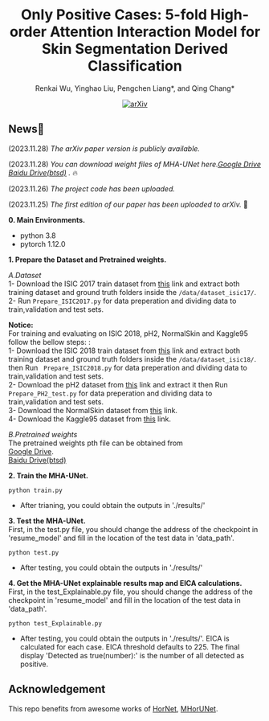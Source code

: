 <div id="top" align="center">

# Only Positive Cases: 5-fold High-order Attention Interaction Model for Skin Segmentation Derived Classification
  
  Renkai Wu, Yinghao Liu, Pengchen Liang*, and Qing Chang* </br>
  
  [![arXiv](https://img.shields.io/badge/arXiv-2311.15625-b31b1b.svg)](https://arxiv.org/abs/2311.15625)

</div>

## News🚀
(2023.11.28) *The arXiv paper version is publicly available.*

(2023.11.28) *You can download weight files of MHA-UNet here.[Google Drive](https://drive.google.com/file/d/1LffUUhT1eiSVeLAOlLCg_cBbOjSaaows/view?usp=sharing) [Baidu Drive(btsd)](https://pan.baidu.com/s/1NjkumS8LaHJtTbOZxfqtkQ) .* 🔥

(2023.11.26) *The project code has been uploaded.*

(2023.11.25) *The first edition of our paper has been uploaded to arXiv.* 📃

**0. Main Environments.**
- python 3.8
- pytorch 1.12.0

**1. Prepare the Dataset and Pretrained weights.**</br>

*A.Dataset* </br>
1- Download the ISIC 2017 train dataset from [this](https://challenge.isic-archive.com/data) link and extract both training dataset and ground truth folders inside the `/data/dataset_isic17/`. </br>
2- Run `Prepare_ISIC2017.py` for data preperation and dividing data to train,validation and test sets. </br>

**Notice:**</br>
For training and evaluating on ISIC 2018, pH2, NormalSkin and Kaggle95 follow the bellow steps: :</br>
1- Download the ISIC 2018 train dataset from [this](https://challenge.isic-archive.com/data) link and extract both training dataset and ground truth folders inside the `/data/dataset_isic18/`. </br> then Run ` Prepare_ISIC2018.py` for data preperation and dividing data to train,validation and test sets. </br>
2- Download the pH2 dataset from [this](https://www.dropbox.com/s/k88qukc20ljnbuo/PH2Dataset.rar) link and extract it then Run ` Prepare_PH2_test.py` for data preperation and dividing data to train,validation and test sets. </br>
3- Download the NormalSkin dataset from [this](https://universe.roboflow.com/janitha-prathapa/normalskin) link. </br>
4- Download the Kaggle95 dataset from [this](https://www.kaggle.com/datasets/ahdasdwdasd/our-normal-skin/data) link. </br>

*B.Pretrained weights* </br>
The pretrained weights pth file can be obtained from  </br>
[Google Drive](https://drive.google.com/file/d/1LffUUhT1eiSVeLAOlLCg_cBbOjSaaows/view?usp=sharing). </br>
[Baidu Drive(btsd)](https://pan.baidu.com/s/1NjkumS8LaHJtTbOZxfqtkQ) </br>

**2. Train the MHA-UNet.** </br>
```
python train.py
```
- After trianing, you could obtain the outputs in './results/'

**3. Test the MHA-UNet.** </br>
First, in the test.py file, you should change the address of the checkpoint in 'resume_model' and fill in the location of the test data in 'data_path'.
```
python test.py
```
- After testing, you could obtain the outputs in './results/' </br>

**4. Get the MHA-UNet explainable results map and EICA calculations.** </br>
First, in the test_Explainable.py file, you should change the address of the checkpoint in 'resume_model' and fill in the location of the test data in 'data_path'.
```
python test_Explainable.py
```
- After testing, you could obtain the outputs in './results/'. EICA is calculated for each case. EICA threshold defaults to 225. The final display 'Detected as true(number):' is the number of all detected as positive. </br>

## Acknowledgement </br>
This repo benefits from awesome works of [HorNet](https://github.com/raoyongming/HorNet), [MHorUNet](https://github.com/wurenkai/MHorUNet).


